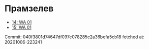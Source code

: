 # Прамзелев
- [14: WA 01](14.md)
- [15: WA 01](15.md)

Commit: 040f3801d74647df097c078285c2a36befa5cb18
 fetched at: 20201006-223241
